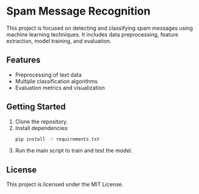 # Spam Message Recognition

This project is focused on detecting and classifying spam messages using machine learning techniques. It includes data preprocessing, feature extraction, model training, and evaluation.

## Features

- Preprocessing of text data
- Multiple classification algorithms
- Evaluation metrics and visualization

## Getting Started

1. Clone the repository.
2. Install dependencies:  
    ```bash
    pip install -r requirements.txt
    ```
3. Run the main script to train and test the model.

## License

This project is licensed under the MIT License.